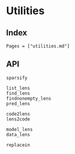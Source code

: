 # Utilities

## Index
```@index
Pages = ["utilities.md"]
```

## API
```@docs
sparsify

list_lens
find_lens
findnonempty_lens
pred_lens

code2lens
lens2code

model_lens
data_lens

replacein
```

